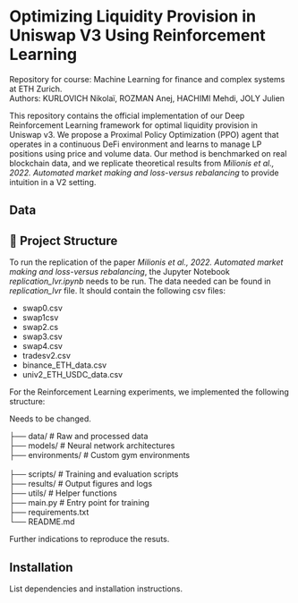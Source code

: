 # Optimizing Liquidity Provision in Uniswap V3 Using Reinforcement Learning
Repository for course: Machine Learning for finance and complex systems at ETH Zurich. <br>
Authors: KURLOVICH Nikolaï, ROZMAN Anej, HACHIMI Mehdi, JOLY Julien

This repository contains the official implementation of our Deep Reinforcement Learning framework for optimal liquidity provision in Uniswap v3. We propose a Proximal Policy Optimization (PPO) agent that operates in a continuous DeFi environment and learns to manage LP positions using price and volume data. Our method is benchmarked on real blockchain data, and we replicate theoretical results from _Milionis et al., 2022. Automated market making and loss-versus rebalancing_ to provide intuition in a V2 setting.

## Data

## 📁 Project Structure

To run the replication of the paper _Milionis et al., 2022. Automated market making and loss-versus rebalancing_, the Jupyter Notebook _replication_lvr.ipynb_ needs to be run. The data needed can be found in _replication_lvr_ file. It should contain the following csv files: <br>
* swap0.csv <br>
* swap1csv  <br>
* swap2.cs <br>
* swap3.csv <br>
* swap4.csv <br>
* tradesv2.csv <br>
* binance_ETH_data.csv <br>
* univ2_ETH_USDC_data.csv

For the Reinforcement Learning experiments, we implemented the following structure:

Needs to be changed.

├── data/                 # Raw and processed data <br>
├── models/               # Neural network architectures <br>
├── environments/         # Custom gym environments <br>       
├── scripts/              # Training and evaluation scripts <br>
├── results/              # Output figures and logs <br>
├── utils/                # Helper functions <br>
├── main.py               # Entry point for training <br>
├── requirements.txt      <br>
└── README.md

Further indications to reproduce the resuts.

## Installation
List dependencies and installation instructions.




